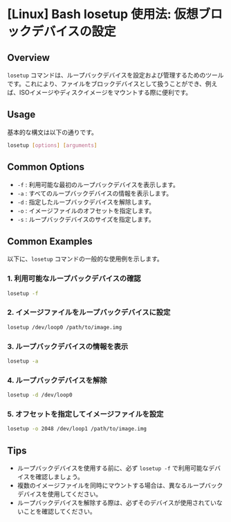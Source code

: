 # [Linux] Bash losetup 使用法: 仮想ブロックデバイスの設定

## Overview
`losetup` コマンドは、ループバックデバイスを設定および管理するためのツールです。これにより、ファイルをブロックデバイスとして扱うことができ、例えば、ISOイメージやディスクイメージをマウントする際に便利です。

## Usage
基本的な構文は以下の通りです。

```bash
losetup [options] [arguments]
```

## Common Options
- `-f` : 利用可能な最初のループバックデバイスを表示します。
- `-a` : すべてのループバックデバイスの情報を表示します。
- `-d` : 指定したループバックデバイスを解除します。
- `-o` : イメージファイルのオフセットを指定します。
- `-s` : ループバックデバイスのサイズを指定します。

## Common Examples
以下に、`losetup` コマンドの一般的な使用例を示します。

### 1. 利用可能なループバックデバイスの確認
```bash
losetup -f
```

### 2. イメージファイルをループバックデバイスに設定
```bash
losetup /dev/loop0 /path/to/image.img
```

### 3. ループバックデバイスの情報を表示
```bash
losetup -a
```

### 4. ループバックデバイスを解除
```bash
losetup -d /dev/loop0
```

### 5. オフセットを指定してイメージファイルを設定
```bash
losetup -o 2048 /dev/loop1 /path/to/image.img
```

## Tips
- ループバックデバイスを使用する前に、必ず `losetup -f` で利用可能なデバイスを確認しましょう。
- 複数のイメージファイルを同時にマウントする場合は、異なるループバックデバイスを使用してください。
- ループバックデバイスを解除する際は、必ずそのデバイスが使用されていないことを確認してください。